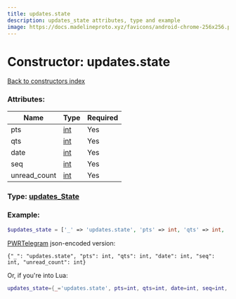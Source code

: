 ```yaml
---
title: updates.state
description: updates_state attributes, type and example
image: https://docs.madelineproto.xyz/favicons/android-chrome-256x256.png
---
```

# Constructor: updates.state  
[Back to constructors index](index.md)



### Attributes:

| Name     |    Type       | Required |
|----------|---------------|----------|
|pts|[int](../types/int.md) | Yes|
|qts|[int](../types/int.md) | Yes|
|date|[int](../types/int.md) | Yes|
|seq|[int](../types/int.md) | Yes|
|unread\_count|[int](../types/int.md) | Yes|



### Type: [updates\_State](../types/updates_State.md)


### Example:

```php
$updates_state = ['_' => 'updates.state', 'pts' => int, 'qts' => int, 'date' => int, 'seq' => int, 'unread_count' => int];
```  

[PWRTelegram](https://pwrtelegram.xyz) json-encoded version:

```
{"_": "updates.state", "pts": int, "qts": int, "date": int, "seq": int, "unread_count": int}
```


Or, if you're into Lua:

```lua
updates_state={_='updates.state', pts=int, qts=int, date=int, seq=int, unread_count=int}

```


